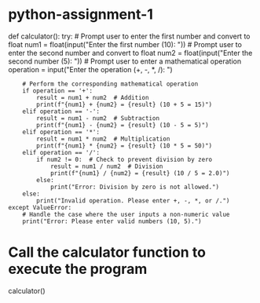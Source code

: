 # python-assignment-1
def calculator():
    try:
        # Prompt user to enter the first number and convert to float
        num1 = float(input("Enter the first number (10): "))
        # Prompt user to enter the second number and convert to float
        num2 = float(input("Enter the second number (5): "))
        # Prompt user to enter a mathematical operation
        operation = input("Enter the operation (+, -, *, /): ")
        
        # Perform the corresponding mathematical operation
        if operation == '+':
            result = num1 + num2  # Addition
            print(f"{num1} + {num2} = {result} (10 + 5 = 15)")
        elif operation == '-':
            result = num1 - num2  # Subtraction
            print(f"{num1} - {num2} = {result} (10 - 5 = 5)")
        elif operation == '*':
            result = num1 * num2  # Multiplication
            print(f"{num1} * {num2} = {result} (10 * 5 = 50)")
        elif operation == '/':
            if num2 != 0:  # Check to prevent division by zero
                result = num1 / num2  # Division
                print(f"{num1} / {num2} = {result} (10 / 5 = 2.0)")
            else:
                print("Error: Division by zero is not allowed.")
        else:
            print("Invalid operation. Please enter +, -, *, or /.")
    except ValueError:
        # Handle the case where the user inputs a non-numeric value
        print("Error: Please enter valid numbers (10, 5).")

# Call the calculator function to execute the program
calculator()
